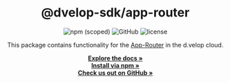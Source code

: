 <div align="center">

  <h1>@dvelop-sdk/app-router</h1>

  <img alt="npm (scoped)" src="https://img.shields.io/npm/v/@dvelop-sdk/app-router?style=for-the-badge">

  <img alt="GitHub" src="https://img.shields.io/badge/GitHub-dvelop--sdk--node-%23ff0844?logo=github&style=for-the-badge">

  <img alt="license" src="https://img.shields.io/github/license/d-velop/dvelop-sdk-node?style=for-the-badge">

  </br>

  <p>This package contains functionality for the <a href="https://developer.d-velop.de/dev/en/basics">App-Router</a> in the d.velop cloud.</p>

  <a href="https://d-velop.github.io/dvelop-sdk-node/modules/app-router.html"><strong>Explore the docs »</strong></a>
  </br>
  <a href="https://www.npmjs.com/package/@dvelop-sdk/app-router"><strong>Install via npm »</strong></a>
  </br>
  <a href="https://github.com/d-velop/dvelop-sdk-node"><strong>Check us out on GitHub »</strong></a>

</div>